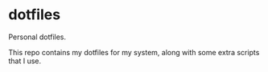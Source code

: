 # dotfiles
Personal dotfiles.

This repo contains my dotfiles for my system, along with some extra scripts
that I use.
